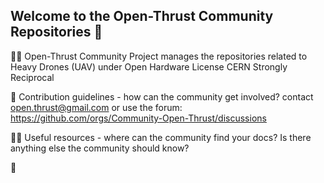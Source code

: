 ## Welcome to the Open-Thrust Community Repositories 👋

🙋‍♀️ Open-Thrust Community Project manages the repositories related to Heavy Drones (UAV) under Open Hardware License CERN Strongly Reciprocal

🌈 Contribution guidelines - how can the community get involved? contact open.thrust@gmail.com or use the forum: https://github.com/orgs/Community-Open-Thrust/discussions 

👩‍💻 Useful resources - where can the community find your docs? Is there anything else the community should know?

🧙

 
